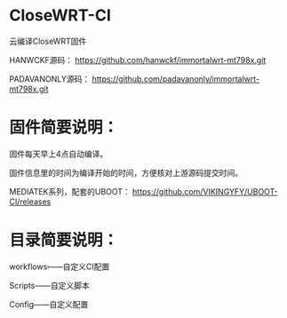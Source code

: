 # CloseWRT-CI
云编译CloseWRT固件

HANWCKF源码：
https://github.com/hanwckf/immortalwrt-mt798x.git

PADAVANONLY源码：
https://github.com/padavanonly/immortalwrt-mt798x.git

# 固件简要说明：

固件每天早上4点自动编译。

固件信息里的时间为编译开始的时间，方便核对上游源码提交时间。

MEDIATEK系列，配套的UBOOT：
https://github.com/VIKINGYFY/UBOOT-CI/releases

# 目录简要说明：

workflows——自定义CI配置

Scripts——自定义脚本

Config——自定义配置
